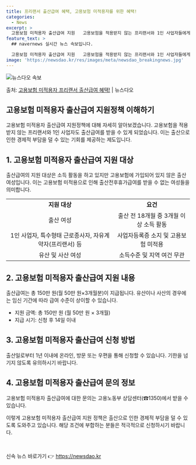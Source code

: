 ```yaml
---
title: 프리랜서 출산급여 혜택, 고용보험 미적용자를 위한 혜택!
categories:
  - News
excerpt: >
  고용보험 미적용자 출산급여 지원   고용보험을 적용받지 않는 프리랜서와 1인 사업자들에게 좋은 소식이 있습니…
feature_text: >
  ## navernews 실시간 뉴스 속보입니다.

  고용보험 미적용자 출산급여 지원   고용보험을 적용받지 않는 프리랜서와 1인 사업자들에게 좋은 소식이 있습니…
image: 'https://newsdao.kr/res/images/meta/newsdao_breakingnews.jpg'
---
```


![뉴스다오 속보](https://newsdao.kr/res/images/meta/newsdao_breakingnews.jpg)

<p>출처: <a href="https://newsdao.kr/4213" rel="dofollow">고용보험 미적용자 프리랜서 출산급여 혜택!</a> | 뉴스다오</p>

<h2 data-ke-size="size26">고용보험 미적용자 출산급여 지원정책 이해하기</h2>
<p data-ke-size="size16">고용보험 미적용자 출산급여 지원정책에 대해 자세히 알아보겠습니다. 고용보험을 적용받지 않는 프리랜서와 1인 사업자도 출산급여를 받을 수 있게 되었습니다. 이는 출산으로 인한 경제적 부담을 덜 수 있는 기회를 제공하는 제도입니다.</p>

<h2 data-ke-size="size24">1. 고용보험 미적용자 출산급여 지원 대상</h2>
<p data-ke-size="size16">출산급여의 지원 대상은 소득 활동을 하고 있지만 고용보험에 가입되어 있지 않은 출산 여성입니다. 이는 고용보험 미적용으로 인해 출산전후휴가급여를 받을 수 없는 여성들을 의미합니다.</p>
<table>
	<tr>
		<td style="text-align: center; height: 17px;"><b>지원 대상</b></td>
		<td style="text-align: center; height: 17px;"><b>요건</b></td>
	</tr>
	<tr>
		<td style="text-align: center; height: 17px;">출산 여성</td>
		<td style="text-align: center; height: 17px;">출산 전 18개월 중 3개월 이상 소득 활동</td>
	</tr>
	<tr>
		<td style="text-align: center; height: 17px;">1인 사업자, 특수형태 근로종사자, 자유계약자(프리랜서) 등</td>
		<td style="text-align: center; height: 17px;">사업자등록증 소지 및 고용보험 미적용</td>
	</tr>
	<tr>
		<td style="text-align: center; height: 17px;">유산 및 사산 여성</td>
		<td style="text-align: center; height: 17px;">소득수준 및 지역 여건 무관</td>
	</tr>
</table>

<h2 data-ke-size="size24">2. 고용보험 미적용자 출산급여 지원 내용</h2>
<p data-ke-size="size16">출산급여는 총 150만 원(월 50만 원×3개월분)이 지급됩니다. 유산이나 사산의 경우에는 임신 기간에 따라 급여 수준이 상이할 수 있습니다.</p>
<ul>
	<li>지원 금액: 총 150만 원 (월 50만 원 × 3개월)</li>
	<li>지급 시기: 신청 후 14일 이내</li>
</ul>

<h2 data-ke-size="size24">3. 고용보험 미적용자 출산급여 신청 방법</h2>
<p data-ke-size="size16">출산일로부터 1년 이내에 온라인, 방문 또는 우편을 통해 신청할 수 있습니다. 기한을 넘기지 않도록 유의하시기 바랍니다.</p>

<h2 data-ke-size="size24">4. 고용보험 미적용자 출산급여 문의 정보</h2>
<p data-ke-size="size16">고용보험 미적용자 출산급여에 대한 문의는 고용노동부 상담센터(☎1350)에서 받을 수 있습니다.</p>
<p data-ke-size="size16">이렇게 고용보험 미적용자 출산급여 지원 정책은 출산으로 인한 경제적 부담을 덜 수 있도록 도와주고 있습니다. 해당 조건에 부합하는 분들은 적극적으로 신청하시기 바랍니다.</p>
<p data-ke-size="size16">&nbsp;</p> 

신속 뉴스 바로가기 👉 <a href="https://newsdao.kr" rel="dofollow">https://newsdao.kr</a>


